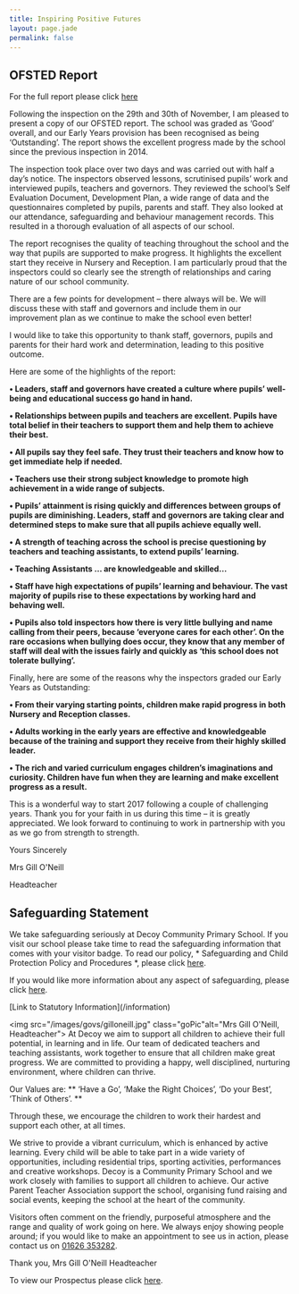 ```yaml
---
title: Inspiring Positive Futures
layout: page.jade
permalink: false
---
```

## OFSTED Report
For the full report please click [here][4]

Following the inspection on the 29th and 30th of November, I am pleased to present a copy of our OFSTED report. The school was graded as ‘Good’ overall, and our Early Years provision has been recognised as being ‘Outstanding’. The report shows the excellent progress made by the school since the previous inspection in 2014.

The inspection took place over two days and was carried out with half a day’s notice. The inspectors observed lessons, scrutinised pupils’ work and interviewed pupils, teachers and governors. They reviewed the school’s Self Evaluation Document, Development Plan, a wide range of data and the questionnaires completed by pupils, parents and staff. They also looked at our attendance, safeguarding and behaviour management records. This resulted in a thorough evaluation of all aspects of our school.

The report recognises the quality of teaching throughout the school and the way that pupils are supported to make progress. It highlights the excellent start they receive in Nursery and Reception.
I am particularly proud that the inspectors could so clearly see the strength of relationships and caring nature of our school community.

There are a few points for development – there always will be. We will discuss these with staff and governors and include them in our improvement plan as we continue to make the school even better!

I would like to take this opportunity to thank staff, governors, pupils and parents for their hard work and determination, leading to this positive outcome.

Here are some of the highlights of the report: <strong>

•	Leaders, staff and governors have created a culture where pupils’ well-being and educational success go hand in hand.

•	Relationships between pupils and teachers are excellent. Pupils have total belief in their teachers to support them and help them to achieve their best.

•	All pupils say they feel safe. They trust their teachers and know how to get immediate help if needed.

•	Teachers use their strong subject knowledge to promote high achievement in a wide range of subjects.

•	Pupils’ attainment is rising quickly and differences between groups of pupils are diminishing. Leaders, staff and governors are taking clear and determined steps to make sure that all pupils achieve equally well.

•	A strength of teaching across the school is precise questioning by teachers and teaching assistants, to extend pupils’ learning.

•	Teaching Assistants … are knowledgeable and skilled…

•	Staff have high expectations of pupils’ learning and behaviour. The vast majority of pupils rise to these expectations by working hard and behaving well.

•	Pupils also told inspectors how there is very little bullying and name calling from their peers, because ‘everyone cares for each other’. On the rare occasions when bullying does occur, they know that any member of staff will deal with the issues fairly and quickly as ‘this school does not tolerate bullying’. </strong>

Finally, here are some of the reasons why the inspectors graded our Early Years as Outstanding: <strong>

•	From their varying starting points, children make rapid progress in both Nursery and Reception classes.

•	Adults working in the early years are effective and knowledgeable because of the training and support they receive from their highly skilled leader.

•	The rich and varied curriculum engages children’s imaginations and curiosity. Children have fun when they are learning and make excellent progress as a result. </strong>

This is a wonderful way to start 2017 following a couple of challenging years. Thank you for your faith in us during this time – it is greatly appreciated. We look forward to continuing to work in partnership with you as we go from strength to strength.

Yours Sincerely

Mrs Gill O'Neill

Headteacher




## Safeguarding Statement
We take safeguarding seriously at Decoy Community Primary School. If you visit our school please take time to read the safeguarding information that comes with your visitor badge. To read our policy, * Safeguarding and Child Protection Policy and Procedures *, please click [here](https://drive.google.com/file/d/0B76W__U5CTntMVBuQTNMY2UzTnM/view?usp=sharing).

If you would like more information about any aspect of safeguarding, please click [here][2].

<div class="infoButtons">
[Link to Statutory Information](/information)
</div>

<img src="/images/govs/gilloneill.jpg" class="goPic"alt="Mrs Gill O'Neill, Headteacher">
At Decoy we aim to support all children to achieve their full potential, in learning and in life. Our team of dedicated teachers and teaching assistants, work together to ensure that all children make great progress.  We are committed to providing a happy, well disciplined, nurturing environment, where children can thrive. 

Our Values are:
** ‘Have a Go’, ‘Make the Right Choices’, ‘Do your Best’, ‘Think of Others’. **

Through these, we encourage the children to work their hardest and support each other, at all times.

We strive to provide a vibrant curriculum, which is enhanced by active learning. Every child will be able to take part in a wide variety of opportunities, including residential trips, sporting activities, performances and creative workshops.
Decoy is a Community Primary School and we work closely with families to support all children to achieve. Our active Parent Teacher Association support the school, organising fund raising and social events, keeping the school at the heart of the community.

Visitors often comment on the friendly, purposeful atmosphere and the range and quality of work going on here. We always enjoy showing people around; if you would like to make an appointment to see us in action, please contact us on <a href="tel:01626353282">01626 353282</a>.

Thank you, 
Mrs Gill O'Neill 
Headteacher

To view our Prospectus please click [here](https://drive.google.com/open?id=0B76W__U5CTntaFhPYlhjYnRiQ2s).

[1]: /information 
[2]: http://www.devonsafeguardingchildren.org/
[3]: https://mydonate.bt.com/fundraisers/decoyprimaryschool
[4]: https://drive.google.com/file/d/0B76W__U5CTntbmpxVXBLSG1sTnM/view?usp=sharing